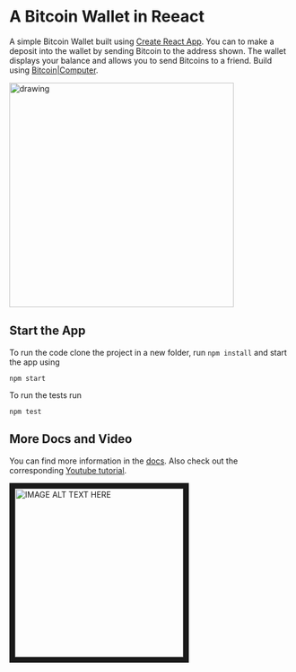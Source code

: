 # A Bitcoin Wallet in Reeact

A simple Bitcoin Wallet built using [Create React App](https://create-react-app.dev/). You can to make a deposit into the wallet by sending Bitcoin to the address shown. The wallet displays your balance and allows you to send Bitcoins to a friend. Build using [Bitcoin|Computer](https://bitcoin-computer.gitbook.io/docs/).

<img src="https://i.ibb.co/pbMjShG/Screen-Shot-2019-10-17-at-17-01-12.png" alt="drawing" width="400"/>

## Start the App

To run the code clone the project in a new folder, run ``npm install`` and start the app using

````
npm start
````

To run the tests run

````
npm test
````

## More Docs and Video


You can find more information in the [docs](https://bitcoin-computer.gitbook.io/docs/). Also check out the corresponding [Youtube tutorial](https://www.youtube.com/watch?v=vcjzIFjt3VY).

<a href="http://www.youtube.com/watch?feature=player_embedded&v=vcjzIFjt3VY
" target="_blank"><img src="http://img.youtube.com/vi/vcjzIFjt3VY/0.jpg"
alt="IMAGE ALT TEXT HERE" width="300" border="10" /></a>
